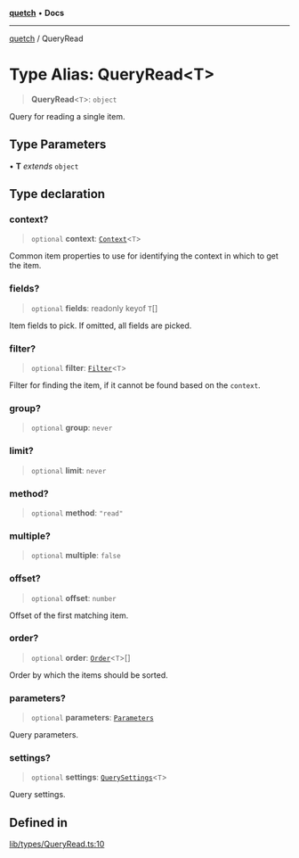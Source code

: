 [**quetch**](../README.md) • **Docs**

***

[quetch](../README.md) / QueryRead

# Type Alias: QueryRead\<T\>

> **QueryRead**\<`T`\>: `object`

Query for reading a single item.

## Type Parameters

• **T** *extends* `object`

## Type declaration

### context?

> `optional` **context**: [`Context`](Context.md)\<`T`\>

Common item properties to use for identifying the context in which to get the item.

### fields?

> `optional` **fields**: readonly keyof `T`[]

Item fields to pick. If omitted, all fields are picked.

### filter?

> `optional` **filter**: [`Filter`](Filter.md)\<`T`\>

Filter for finding the item, if it cannot be found based on the `context`.

### group?

> `optional` **group**: `never`

### limit?

> `optional` **limit**: `never`

### method?

> `optional` **method**: `"read"`

### multiple?

> `optional` **multiple**: `false`

### offset?

> `optional` **offset**: `number`

Offset of the first matching item.

### order?

> `optional` **order**: [`Order`](Order.md)\<`T`\>[]

Order by which the items should be sorted.

### parameters?

> `optional` **parameters**: [`Parameters`](Parameters.md)

Query parameters.

### settings?

> `optional` **settings**: [`QuerySettings`](QuerySettings.md)\<`T`\>

Query settings.

## Defined in

[lib/types/QueryRead.ts:10](https://github.com/nevoland/quetch/blob/b70842cb9761fe7c217edef26e0fbc90449abccb/lib/types/QueryRead.ts#L10)

